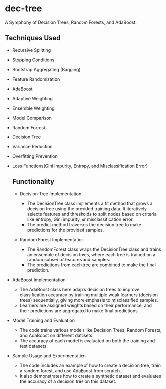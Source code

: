 # dec-tree
A Symphony of Decision Trees, Random Forests, and AdaBoost.
## Techniques Used
- Recursive Splitting
- Stopping Conditions
- Bootstrap Aggregating (Bagging)
- Feature Randomization
- AdaBoost 
- Adaptive Weighting
- Ensemble Weighting
- Model Comparison
- Random Forrest
- Decision Tree
- Variance Reduction
- Overfitting Prevention
- Loss Functions(Gini Impurity, Entropy, and Misclassification Error)

  ## Functionality
  - Decision Tree Implementation
    - The DecisionTree class implements a fit method that grows a decision tree using the provided training data. It iteratively selects features and thresholds to split nodes based on criteria like entropy, Gini impurity, or misclassification error.
    - The predict method traverses the decision tree to make predictions for the provided samples.
  
  - Random Forest Implementation
    - The RandomForest class wraps the DecisionTree class and trains an ensemble of decision trees, where each tree is trained on a random subset of features and samples.
    - The predictions from each tree are combined to make the final prediction.

- AdaBoost Implementation
  - The AdaBoost class here adapts decision trees to improve classification accuracy by training multiple weak learners (decision trees) sequentially, giving more emphasis to misclassified samples.
  - Learners are assigned weights based on their performance, and their predictions are aggregated to make final predictions.

- Model Training and Evaluation
  - The code trains various models like Decision Trees, Random Forests, and AdaBoost on different datasets.
  - The accuracy of each model is evaluated on both the training and test datasets.

- Sample Usage and Experimentation
  - The code includes an example of how to create a decision tree, train a random forest, and use AdaBoost from scratch.
  - It also demonstrates how to create a synthetic dataset and evaluates the accuracy of a decision tree on this dataset.
